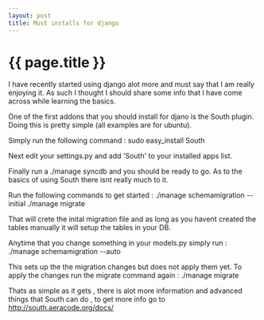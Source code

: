 ```yaml
---
layout: post
title: Must installs for django 
---
```


{{ page.title }}
================

I have recently started using django alot more and must say that I am
really enjoying it. As such I thought I should share some info that I
have come across while learning the basics.

One of the first addons that you should install for djano is the 
South plugin. Doing this is pretty simple (all examples are for 
ubuntu).

Simply run the following command :
	sudo easy_install South

Next edit your settings.py and add 'South' to your installed apps list.

Finally run a ./manage syncdb and you should be ready to go. As to the 
basics of using South there isnt really much to it.

Run the following commands to get started :
	./manage schemamigration <yourappname> --initial
	./manage migrate <yourappname>

That will crete the inital migration file and as long as you havent
created the tables manually it will setup the tables in your DB.

Anytime that you change something in your models.py simply run :
	./manage schemamigration <yourappname> --auto 

This sets up the the migration changes but does not apply them yet.
To apply the changes run the migrate command again :
	./manage migrate <yourappname>

Thats as simple as it gets , there is alot more information and
advanced things that South can do , to get more info go to 
http://south.aeracode.org/docs/
